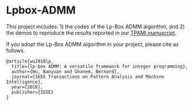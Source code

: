 # Lpbox-ADMM

This project includes: 1) the codes of the Lp-Box ADMM algorithm, and 2) the demos to reproduce the results reported in our [TPAMI manuscript](https://ieeexplore.ieee.org/document/8378001/). 

If you adopt the Lp-Box ADMM algorithm in your project, please cite as follows.
```
@article{wu2018lp,
  title={lp-box ADMM: A versatile framework for integer programming},
  author={Wu, Baoyuan and Ghanem, Bernard},
  journal={IEEE Transactions on Pattern Analysis and Machine Intelligence},
  year={2018},
  publisher={IEEE}
}
```
